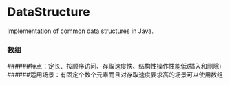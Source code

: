 # DataStructure
Implementation of common data structures in Java.
### 数组
######特点：定长、按顺序访问、存取速度快、结构性操作性能低(插入和删除)
######适用场景：有固定个数个元素而且对存取速度要求高的场景可以使用数组


